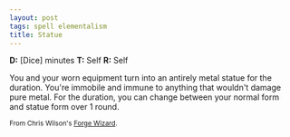 ```yaml
---
layout: post
tags: spell elementalism
title: Statue
---
```

<b>D:</b> [Dice] minutes <b>T:</b> Self <b>R:</b> Self

You and your worn equipment turn into an antirely metal statue for the duration. You're immobile and immune to anything that wouldn't damage pure metal. For the duration, you can change between your normal form and statue form over 1 round.

<small>From Chris Wilson's [Forge Wizard](http://journeyintotheweird.blogspot.com/2018/09/glog-class-forge-wizard.html).</small>
